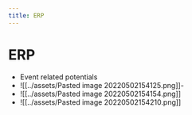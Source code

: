 ```yaml
---
title: ERP
---
```


# ERP
- Event related potentials
- ![[../assets/Pasted image 20220502154125.png]]- 
- ![[../assets/Pasted image 20220502154154.png]]
- ![[../assets/Pasted image 20220502154210.png]]


